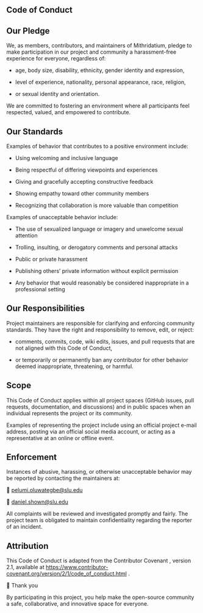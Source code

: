 ## Code of Conduct

## Our Pledge

We, as members, contributors, and maintainers of Mithridatium, pledge to make participation in our project and community a harassment-free experience for everyone, regardless of:

- age, body size, disability, ethnicity, gender identity and expression,

- level of experience, nationality, personal appearance, race, religion,

- or sexual identity and orientation.

We are committed to fostering an environment where all participants feel respected, valued, and empowered to contribute.

## Our Standards

Examples of behavior that contributes to a positive environment include:

- Using welcoming and inclusive language

- Being respectful of differing viewpoints and experiences

- Giving and gracefully accepting constructive feedback

- Showing empathy toward other community members

- Recognizing that collaboration is more valuable than competition

Examples of unacceptable behavior include:

- The use of sexualized language or imagery and unwelcome sexual attention

- Trolling, insulting, or derogatory comments and personal attacks

- Public or private harassment

- Publishing others’ private information without explicit permission

- Any behavior that would reasonably be considered inappropriate in a professional setting

## Our Responsibilities

Project maintainers are responsible for clarifying and enforcing community standards.
They have the right and responsibility to remove, edit, or reject:

- comments, commits, code, wiki edits, issues, and pull requests that are not aligned with this Code of Conduct,

- or temporarily or permanently ban any contributor for other behavior deemed inappropriate, threatening, or harmful.

## Scope

This Code of Conduct applies within all project spaces (GitHub issues, pull requests, documentation, and discussions)
and in public spaces when an individual represents the project or its community.

Examples of representing the project include using an official project e-mail address,
posting via an official social media account, or acting as a representative at an online or offline event.

## Enforcement

Instances of abusive, harassing, or otherwise unacceptable behavior may be reported by contacting the maintainers at:

📩 pelumi.oluwategbe@slu.edu

📩 daniel.shown@slu.edu

All complaints will be reviewed and investigated promptly and fairly.
The project team is obligated to maintain confidentiality regarding the reporter of an incident.

## Attribution

This Code of Conduct is adapted from the Contributor Covenant
, version 2.1,
available at https://www.contributor-covenant.org/version/2/1/code_of_conduct.html
.

🧡 Thank you

By participating in this project, you help make the open-source community a safe, collaborative, and innovative space for everyone.

